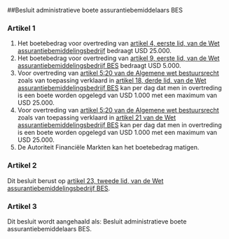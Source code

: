<meta http-equiv='Content-Type' content='text/html; charset=utf-8' />

##Besluit administratieve boete assurantiebemiddelaars BES

### Artikel  1  

1.  Het boetebedrag voor overtreding van [artikel 4, eerste lid, van de Wet assurantiebemiddelingsbedrijf](../../../../../../../wet-BES/wet/assurantiebemiddelingsbedrijf/bes/BWBR0028566/README.md) bedraagt USD 25.000.   
2.  Het boetebedrag voor overtreding van [artikel 9, eerste lid, van de Wet assurantiebemiddelingsbedrijf BES](../../../../../../../wet-BES/wet/assurantiebemiddelingsbedrijf/bes/BWBR0028566/README.md) bedraagt USD 5.000.   
3.  Voor overtreding van [artikel 5:20 van de Algemene wet bestuursrecht](../../../../../../../wet/algemene/wet/bestuursrecht/BWBR0005537/README.md) zoals van toepassing verklaard in [artikel 18, derde lid, van de Wet assurantiebemiddelingsbedrijf BES](../../../../../../../wet-BES/wet/assurantiebemiddelingsbedrijf/bes/BWBR0028566/README.md) kan per dag dat men in overtreding is een boete worden opgelegd van USD 1.000 met een maximum van USD 25.000.   
4.  Voor overtreding van [artikel 5:20 van de Algemene wet bestuursrecht](../../../../../../../wet/algemene/wet/bestuursrecht/BWBR0005537/README.md) zoals van toepassing verklaard in [artikel 21 van de Wet assurantiebemiddelingsbedrijf BES](../../../../../../../wet-BES/wet/assurantiebemiddelingsbedrijf/bes/BWBR0028566/README.md) kan per dag dat men in overtreding is een boete worden opgelegd van USD 1.000 met een maximum van USD 25.000.   
5.  De Autoriteit Financiële Markten kan het boetebedrag matigen.   

### Artikel  2  

Dit besluit berust op [artikel 23, tweede lid, van de Wet assurantiebemiddelingsbedrijf BES](../../../../../../../wet-BES/wet/assurantiebemiddelingsbedrijf/bes/BWBR0028566/README.md).  

### Artikel  3  

Dit besluit wordt aangehaald als: Besluit administratieve boete assurantiebemiddelaars BES.  

